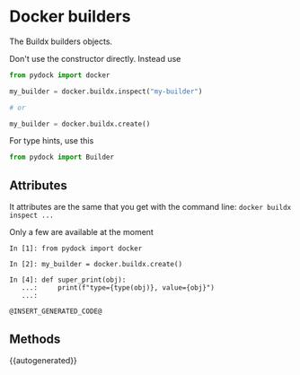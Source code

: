 # Docker builders

The Buildx builders objects.

Don't use the constructor directly. Instead use 
```python
from pydock import docker

my_builder = docker.buildx.inspect("my-builder")

# or

my_builder = docker.buildx.create()

```
For type hints, use this

```python
from pydock import Builder
```

## Attributes

It attributes are the same that you get with the command line:
`docker buildx inspect ...`

Only a few are available at the moment
```
In [1]: from pydock import docker

In [2]: my_builder = docker.buildx.create()

In [4]: def super_print(obj):
   ...:     print(f"type={type(obj)}, value={obj}")
   ...:

@INSERT_GENERATED_CODE@
```

## Methods

{{autogenerated}}
